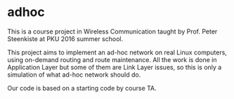 # adhoc

This is a course project in Wireless Communication taught by Prof. Peter Steenkiste at PKU 2016 summer school.

This project aims to implement an ad-hoc network on real Linux computers, using on-demand routing and route maintenance. All the work is done in Application Layer but some of them are Link Layer issues, so this is only a simulation of what ad-hoc network should do.

Our code is based on a starting code by course TA.

